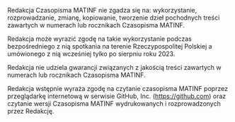 Redakcja Czasopisma MATINF nie zgadza się na: wykorzystanie, rozprowadzanie, zmianę, kopiowanie, tworzenie dzieł pochodnych treści zawartych w numerach lub rocznikach Czasopisma MATINF.

Redakcja może wyrazić zgodę na takie wykorzystanie podczas bezpośredniego z nią spotkania na terenie Rzeczypospolitej Polskiej a umówionego z nią wcześniej tylko po sierpniu roku 2023.

Redakcja nie udziela gwarancji związanych z jakością treści zawartych w numerach lub rocznikach Czasopisma MATINF.

Redakcja wstępnie wyraża zgodę na czytanie czasopisma MATINF poprzez przeglądarkę internetową w serwisie GitHub, Inc. (https://github.com) oraz czytanie wersji Czasopisma MATINF wydrukowanych i rozprowadzonych przez Redakcję.
